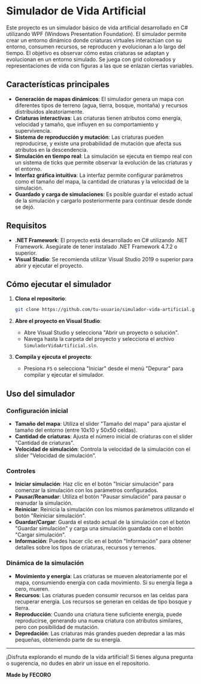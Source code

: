 # Simulador de Vida Artificial

Este proyecto es un simulador básico de vida artificial desarrollado en C# utilizando WPF (Windows Presentation Foundation). El simulador permite crear un entorno dinámico donde criaturas virtuales interactúan con su entorno, consumen recursos, se reproducen y evolucionan a lo largo del tiempo. El objetivo es observar cómo estas criaturas se adaptan y evolucionan en un entorno simulado. Se juega con grid coloreados y representaciones de vida con figuras a las que se enlazan ciertas variables.

## Características principales

- **Generación de mapas dinámicos**: El simulador genera un mapa con diferentes tipos de terreno (agua, tierra, bosque, montaña) y recursos distribuidos aleatoriamente.
- **Criaturas interactivas**: Las criaturas tienen atributos como energía, velocidad y tamaño, que influyen en su comportamiento y supervivencia.
- **Sistema de reproducción y mutación**: Las criaturas pueden reproducirse, y existe una probabilidad de mutación que afecta sus atributos en la descendencia.
- **Simulación en tiempo real**: La simulación se ejecuta en tiempo real con un sistema de ticks que permite observar la evolución de las criaturas y el entorno.
- **Interfaz gráfica intuitiva**: La interfaz permite configurar parámetros como el tamaño del mapa, la cantidad de criaturas y la velocidad de la simulación.
- **Guardado y carga de simulaciones**: Es posible guardar el estado actual de la simulación y cargarlo posteriormente para continuar desde donde se dejó.

## Requisitos

- **.NET Framework**: El proyecto está desarrollado en C# utilizando .NET Framework. Asegúrate de tener instalado .NET Framework 4.7.2 o superior.
- **Visual Studio**: Se recomienda utilizar Visual Studio 2019 o superior para abrir y ejecutar el proyecto.

## Cómo ejecutar el simulador

1. **Clona el repositorio**:
   ```bash
   git clone https://github.com/tu-usuario/simulador-vida-artificial.git
   ```
2. **Abre el proyecto en Visual Studio**:
   - Abre Visual Studio y selecciona "Abrir un proyecto o solución".
   - Navega hasta la carpeta del proyecto y selecciona el archivo `SimuladorVidaArtificial.sln`.

3. **Compila y ejecuta el proyecto**:
   - Presiona `F5` o selecciona "Iniciar" desde el menú "Depurar" para compilar y ejecutar el simulador.

## Uso del simulador

### Configuración inicial

- **Tamaño del mapa**: Utiliza el slider "Tamaño del mapa" para ajustar el tamaño del entorno (entre 10x10 y 50x50 celdas).
- **Cantidad de criaturas**: Ajusta el número inicial de criaturas con el slider "Cantidad de criaturas".
- **Velocidad de simulación**: Controla la velocidad de la simulación con el slider "Velocidad de simulación".

### Controles

- **Iniciar simulación**: Haz clic en el botón "Iniciar simulación" para comenzar la simulación con los parámetros configurados.
- **Pausar/Reanudar**: Utiliza el botón "Pausar simulación" para pausar o reanudar la simulación.
- **Reiniciar**: Reinicia la simulación con los mismos parámetros utilizando el botón "Reiniciar simulación".
- **Guardar/Cargar**: Guarda el estado actual de la simulación con el botón "Guardar simulación" y carga una simulación guardada con el botón "Cargar simulación".
- **Información**: Puedes hacer clic en el botón "Información" para obtener detalles sobre los tipos de criaturas, recursos y terrenos.

### Dinámica de la simulación

- **Movimiento y energía**: Las criaturas se mueven aleatoriamente por el mapa, consumiendo energía con cada movimiento. Si su energía llega a cero, mueren.
- **Recursos**: Las criaturas pueden consumir recursos en las celdas para recuperar energía. Los recursos se generan en celdas de tipo bosque y tierra.
- **Reproducción**: Cuando una criatura tiene suficiente energía, puede reproducirse, generando una nueva criatura con atributos similares, pero con posibilidad de mutación.
- **Depredación**: Las criaturas más grandes pueden depredar a las más pequeñas, obteniendo parte de su energía.

---

¡Disfruta explorando el mundo de la vida artificial! Si tienes alguna pregunta o sugerencia, no dudes en abrir un issue en el repositorio.

**Made by FECORO**
